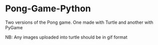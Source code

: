 # Pong-Game-Python
Two versions of the Pong game. One made with Turtle and another with PyGame

NB:
Any images uploaded into turtle should be in gif format
